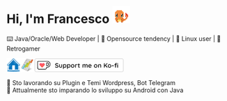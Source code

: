 # Hi, I'm Francesco <img src="https://raw.githubusercontent.com/FrancescoCeliento/FrancescoCeliento/main/asset/images/charizard.gif" width="40">
⌨️ Java/Oracle/Web Developer | 📄 Opensource tendency | 🐧 Linux user | 👾 Retrogamer
<br/>


[<img align="left" alt="Homepage" width="32px" src="https://raw.githubusercontent.com/FrancescoCeliento/FrancescoCeliento/main/asset/images/home-icon.png"/>][homepage]
[<img align="left" alt="PayPal" width="32px" src="https://raw.githubusercontent.com/FrancescoCeliento/FrancescoCeliento/main/asset/images/project-icon.png"/>][project]
[<img align="left" alt="PayPal" height="32px" src="https://raw.githubusercontent.com/FrancescoCeliento/FrancescoCeliento/main/asset/images/kofi-banner.png"/>][kofi]

[homepage]: https://www.francescoceliento.com
[project]: https://francescoceliento.github.io
[kofi]: https://ko-fi.com/francescoceliento
<br/><br/>

<!--
**FrancescoCeliento/FrancescoCeliento** is a ✨ _special_ ✨ repository because its `README.md` (this file) appears on your GitHub profile.

Here are some ideas to get you started:

- 🔭 I’m currently working on ...
- 🌱 I’m currently learning ...
- 👯 I’m looking to collaborate on ...
- 🤔 I’m looking for help with ...
- 💬 Ask me about ...
- 📫 How to reach me: ...
- 😄 Pronouns: ...
- ⚡ Fun fact: ...
-->


🔭 Sto lavorando su Plugin e Temi Wordpress, Bot Telegram<br/>
🌱 Attualmente sto imparando lo sviluppo su Android con Java
